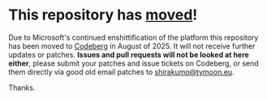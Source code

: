 # This repository has [moved](https://shirakumo.org/projects/redist)!
Due to Microsoft's continued enshittification of the platform this repository has been moved to [Codeberg](https://shirakumo.org/projects/redist) in August of 2025. It will not receive further updates or patches. **Issues and pull requests will not be looked at here either**, please submit your patches and issue tickets on Codeberg, or send them directly via good old email patches to [shirakumo@tymoon.eu](mailto:shirakumo@tymoon.eu).

Thanks.
